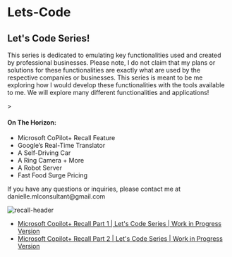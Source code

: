 # Lets-Code


<h2>Let's Code Series!</h2>

<p>This series is dedicated to emulating key functionalities used and created by professional businesses. Please note, I do not claim that my plans or solutions for these functionalities are exactly what are used by the respective companies or businesses. This series is meant to be me exploring how I would develop these functionalities with the tools available to me. We will explore many different functionalities and applications!</p>>

<h4>On The Horizon:</h4>
<ul>
 <li>Microsoft CoPilot+ Recall Feature</li>
 <li>Google’s Real-Time Translator</li>
 <li>A Self-Driving Car</li>
 <li>A Ring Camera + More</li>
 <li>A Robot Server</li>
 <li>Fast Food Surge Pricing</li>
</ul>

<p>If you have any questions or inquiries, please contact me at danielle.mlconsultant@gmail.com </p>

![recall-header](https://github.com/user-attachments/assets/7ba65fc7-9c50-4eb8-9096-2a59c2422cda)
<ul>
 <a href="https://youtu.be/Fk2X2E153cU" target="_blank"><li>Microsoft Copilot+ Recall Part 1 | Let's Code Series | Work in Progress Version</li></a>
 <a href="https://youtu.be/xIcY_lnl928" target="_blank"><li>Microsoft Copilot+ Recall Part 2 | Let's Code Series | Work in Progress Version</li></a>
</ul>

